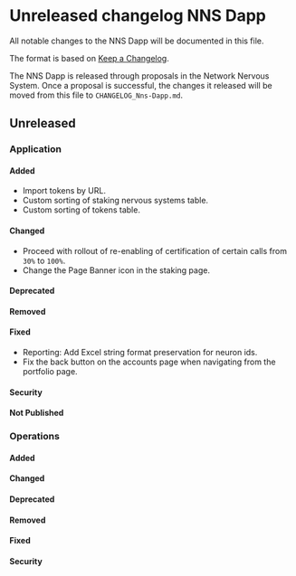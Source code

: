 # Unreleased changelog NNS Dapp

All notable changes to the NNS Dapp will be documented in this file.

The format is based on [Keep a Changelog](https://keepachangelog.com/en/1.0.0/).

The NNS Dapp is released through proposals in the Network Nervous System. Once a
proposal is successful, the changes it released will be moved from this file to
`CHANGELOG_Nns-Dapp.md`.

## Unreleased

### Application

#### Added

- Import tokens by URL.
- Custom sorting of staking nervous systems table.
- Custom sorting of tokens table.

#### Changed

- Proceed with rollout of re-enabling of certification of certain calls from `30%` to `100%`.
- Change the Page Banner icon in the staking page.

#### Deprecated

#### Removed

#### Fixed

- Reporting: Add Excel string format preservation for neuron ids.
- Fix the back button on the accounts page when navigating from the portfolio page.

#### Security

#### Not Published

### Operations

#### Added

#### Changed

#### Deprecated

#### Removed

#### Fixed

#### Security
